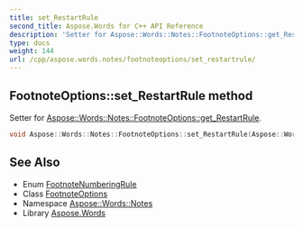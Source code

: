 ```yaml
---
title: set_RestartRule
second_title: Aspose.Words for C++ API Reference
description: 'Setter for Aspose::Words::Notes::FootnoteOptions::get_RestartRule.'
type: docs
weight: 144
url: /cpp/aspose.words.notes/footnoteoptions/set_restartrule/
---
```

## FootnoteOptions::set_RestartRule method


Setter for [Aspose::Words::Notes::FootnoteOptions::get_RestartRule](../get_restartrule/).

```cpp
void Aspose::Words::Notes::FootnoteOptions::set_RestartRule(Aspose::Words::Notes::FootnoteNumberingRule value) override
```

## See Also

* Enum [FootnoteNumberingRule](../../footnotenumberingrule/)
* Class [FootnoteOptions](../)
* Namespace [Aspose::Words::Notes](../../)
* Library [Aspose.Words](../../../)

